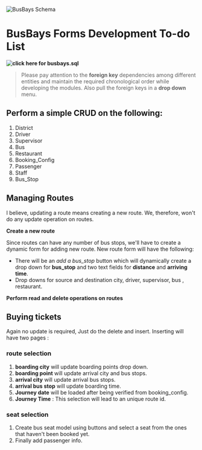 ![BusBays Schema](https://user-images.githubusercontent.com/20136237/33782855-830fae2e-dc84-11e7-902d-af5fd7adb073.JPG)
# BusBays Forms Development To-do List
**![click here for busbays.sql](https://gist.github.com/sakib7/fc44d277ecdbbf3fc22c7bbfa3364a7c)**

>Please pay attention to the **foreign key** dependencies among different entities and maintain the required chronological order while developing the modules. Also pull the foreign keys in a **drop down** menu.

## Perform a simple CRUD on the following:
1. District
2. Driver
3. Supervisor
4. Bus
5. Restaurant
6. Booking_Config
7. Passenger
8. Staff
9. Bus_Stop

## Managing Routes

I believe, updating a route means creating a new route. We, therefore, won't do any update operation on routes.

 **Create a new route**

 Since routes can have any number of bus stops, we'll have to create a dynamic form for adding new route. New route form will have the following:
- There will be an *add a bus_stop* button which will dynamically create a drop down for **bus_stop** and two text fields for **distance** and **arriving time**.
- Drop downs for source and destination city, driver, supervisor, bus , restaurant.  

 **Perform read and delete operations on routes**

## Buying tickets

Again no update is required, Just do the delete and insert. Inserting will have two pages : 
### route selection
1. **boarding city**  will update boarding points drop down.
2. **boarding point** will update arrival city and bus stops.
2. **arrival city** will update arrival bus stops.
3. **arrival bus stop** will update boarding time.
4. **Journey date** will be loaded after being verified from booking_config.
5. **Journey Time** :  This selection will lead to an unique route id.
### seat selection
1. Create bus seat model using buttons and select a seat from the ones that haven't been booked yet.
2. Finally add passenger info.
